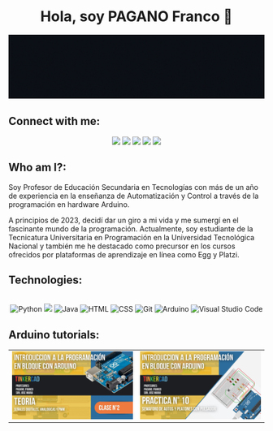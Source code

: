 <div align="center">
<h1 align="center">Hola, soy PAGANO Franco 👋</h1>
</div>
<img src="https://github.com/PaganoFranco/PaganoFranco/blob/main/PRESENTACION%20GIT%20HUB.gif?raw=true">

## Connect with me:
<div align="center">
  <!-- Work Links -->
  <a href="https://github.com/PaganoFranco" target="_blank"><img src="https://img.shields.io/badge/GitHub-100000?style=for-the-badge&logo=github&logoColor=white" target="_blank"></a>
  <a href="https://www.linkedin.com/in/franco-pagano-341814235/" target="_blank"><img src="https://img.shields.io/badge/-LinkedIn-%230077B5?style=for-the-badge&logo=linkedin&logoColor=white" target="_blank"></a>
  <a href = "mailto:francopaganoo2015@gmail.com"><img src="https://img.shields.io/badge/Gmail-D14836?style=for-the-badge&logo=gmail&logoColor=white"></a>
  <!-- Social Links -->
  <a href="https://www.instagram.com/franco_pagano24/" target="_blank"><img src="https://img.shields.io/badge/-Instagram-%23E4405F?style=for-the-badge&logo=instagram&logoColor=white" target="_blank"></a>
  <!-- OTH Links -->
  <a href="https://open.spotify.com/user/31po6lribuakflfkvrj7pvlff2ny?si=b19fe220a5c64663" target="_blank"><img src="https://img.shields.io/badge/Spotify-1ED760?style=for-the-badge&logo=spotify&logoColor=white"target="_blank"></a>
</div>

## Who am I?:
Soy Profesor de Educación Secundaria en Tecnologías con más de un año de experiencia en la enseñanza de Automatización y Control a través de la programación en hardware Arduino. 

A principios de 2023, decidí dar un giro a mi vida y me sumergí en el fascinante mundo de la programación. Actualmente, soy estudiante de la Tecnicatura Universitaria en Programación 
en la Universidad Tecnológica Nacional y también me he destacado como precursor en los cursos ofrecidos por plataformas de aprendizaje en línea como Egg y Platzi.

## Technologies:
<div align="center">
  <br>
  <!-- Python --> <img src="https://img.shields.io/badge/Python-FFD43B?style=for-the-badge&logo=python&logoColor=blue" alt="Python">
  <!-- JavaScript --> <img src="https://img.shields.io/badge/JavaScript-323330?style=for-the-badge&logo=javascript&logoColor=F7DF1E">
  <!-- Java -->  <img src="https://img.shields.io/badge/Java-007396?style=for-the-badge&logo=openjdk&logoColor=white&labelColor=007396" alt="Java">
  <!-- HTML --> <img src="https://img.shields.io/badge/HTML-E34F26?style=for-the-badge&logo=html5&logoColor=white" alt="HTML">
  <!-- CSS --> <img src="https://img.shields.io/badge/CSS-1572B6?style=for-the-badge&logo=css3&logoColor=white" alt="CSS">
  <!-- GIT --> <img src="https://img.shields.io/badge/Git-F05032?style=for-the-badge&logo=git&logoColor=white" alt="Git">
  <!-- Arduino --> <img src="https://img.shields.io/badge/Arduino-00979C?style=for-the-badge&logo=Arduino&logoColor=white" alt="Arduino">
  <!-- Visual Studio Code--> <img src="https://img.shields.io/badge/Visual%20Studio%20Code-007ACC?style=for-the-badge&logo=visual-studio-code&logoColor=white" alt="Visual Studio Code">
  <br>
</div>


## Arduino tutorials:
<table style="width:100%">
<tr>
<td>
<a href="https://www.youtube.com/watch?v=hN9P8-n3NcA&t=842s">
<img src="https://github.com/PaganoFranco/PaganoFranco/blob/main/Video1.jpg?raw=true">
</a>
</td>
<td>
<a href="https://www.youtube.com/watch?v=qMFp05F73Jk">
<img src="https://github.com/PaganoFranco/PaganoFranco/blob/main/Video.jpg?raw=true">
</a>
</td>
</tr>
</table>
